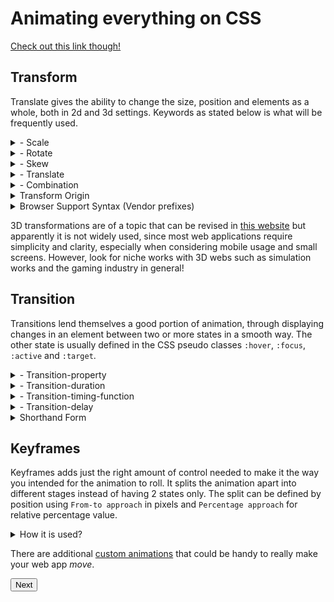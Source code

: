 # Animating everything on CSS

[Check out this link though!](https://engineerbabu.com/blog/css-transitions-and-animations/)
## Transform
Translate gives the ability to change the size, position and elements as a whole, both in 2d and 3d settings. Keywords as stated below is what will be frequently used.

<details>
  <summary>- Scale</summary>

values larger or smaller than 1 scales the element accordingly, around the center point. Syntax follows: 

<pre>
.box-1 {
  transform: scaleX(.5);
}
.box-2 {
  transform: scaleY(1.15);
}
.box-3 {
  transform: scale(.5, 1.15);
}
</pre>
</details>

<details>
  <summary>- Rotate</summary>

This property allows for element rotation around it's center point by default, with positive for clockwise rotation and negative for counter clockwise.

<pre>
.box-1 {
  transform: rotate(20deg);
}
.box-2 {
  transform: rotate(-55deg);
}
</pre>
</details>

<details>
  <summary>- Skew</summary>

A distortion effect used to pull elements around their horizontal, vertical or a bit of both, as if you pushed the sides until the corner reaches the angle with its center. It uses `deg` values.

<pre>
.box-1 {
  transform: skewX(5deg);
}
.box-2 {
  transform: skewY(-20deg);
}
.box-3 {
  transform: skew(5deg, -20deg);
}
</pre>
</details>

<details>
  <summary>- Translate</summary>

Which moves the element as a whole from its center, without affecting any other element around it, similar to positioning with fixed. Using pixels and percentages with `(x,y)` to change them according to the perspective axis. Percentage means relative to its total x or y length.

<pre>
.box-1 {
  transform: translateX(-10px);
}
.box-2 {
  transform: translateY(25%);
}
.box-3 {
  transform: translate(-10px, 25%);
}
</pre>
</details>

<details>
  <summary>- Combination</summary>

It is important to note only one transform per element can be declared, as it will overwrite the previous with next transform property. Instead they will be bunched with spaced in between.

<pre>
.box-1 {
  transform: rotate(25deg) scale(.75);
}
.box-2 {
  transform: skew(10deg, 20deg) translateX(20px);
}
</pre>
</details>

<details>
  <summary>Transform Origin</summary>

Changing the center of transformation allows for really interesting effects. As it allows for transitions around the edges or sides and different scaling looks. The value specifies the vertical and horizontal axes or each separately.

<pre>
.box-1 {
  transform: rotate(15deg);
  transform-origin: 0 0;
}
.box-2 {
  transform: scale(.5);
  transform-origin: 100% 100%;
}
.box-3 {
  transform: skewX(20deg);
  transform-origin: top left;
}
.box-4 {
  transform: scale(.75) translate(-10px, -10px);
  transform-origin: 20px 50px;
}
</pre>
</details>

<details>
  <summary>Browser Support Syntax (Vendor prefixes)</summary>
The general syntax is done by using `transform: value` plus any prefix for browser support.

<pre>
div {
  -webkit-transform: scale(1.5);
     -moz-transform: scale(1.5);
       -o-transform: scale(1.5);
          transform: scale(1.5);
}
</pre>
</details>

3D transformations are of a topic that can be revised in [this website](https://learn.shayhowe.com/advanced-html-css/css-transforms/#perspective) but apparently it is not widely used, since most web applications require simplicity and clarity, especially when considering mobile usage and small screens. However, look for niche works with 3D webs such as simulation works and the gaming industry in general!

## Transition

Transitions lend themselves a good portion of animation, through displaying changes in an element between two or more states in a smooth way. The other state is usually defined in the CSS pseudo classes `:hover`, `:focus`, `:active` and `:target`.

<details>
  <summary>- Transition-property</summary>

Properties with no half-point cannot be transitioned for the obvious reason as it cannot be transitions. Such as `display` which has two absolute values. Multiples are declared in the same line `transition-property` and separated by comma.

The list of transition friendly properties are

<pre>
background-color  || background-position ||   border-color  ||
border-width      ||  border-spacing     ||     bottom      ||
clip              ||      color          ||     crop        ||
font-size         ||    font-weight      ||     height      ||
left              ||   letter-spacing    ||   line-height   ||
margin            ||    max-height       ||    max-width    ||
min-height        ||     min-width       ||     opacity     ||
outline-color     ||     outline-offset  ||  outline-width  ||  
padding           ||         right       ||    text-indent  || 
text-shadow       ||          top        || vertical-align  ||
visibility        ||         width       ||   word-spacing  || 
z-index

</pre>
</details>

<details>
  <summary>- Transition-duration</summary>

Defines the time needed to get the transition for each property, multiple properties are defined with durations separated by comma with each index refers to the property in the same index. 

<pre>
.box {
  background: #2db34a;
  border-radius: 6px;
  transition-property: background, border-radius;
  transition-duration: .2s, 1s;
  transition-timing-function: linear;
}
.box:hover {
  background: #ff7b29;
  border-radius: 50%;
}
</pre>
</details>

<details>
  <summary>- Transition-timing-function</summary>

With the time defined, speed could also be specified along the transition, it has multiple keywords that can be used together such as `linear`, `ease-in`, `ease-out`, `ease-in-out`. 

To explore the function and how it works, [check out this website](http://www.roblaplaca.com/examples/bezierBuilder/), which can be set using `cubic-bezier(x1, y1, x2, y2)`. Additional values include `step-start`, `step-stop`, and a uniquely identified `steps(number_of_steps, direction)` value.

<pre>
.box {
  background: #2db34a;
  border-radius: 6px;
  transition-property: background, border-radius;
  transition-duration: .2s, 1s;
  transition-timing-function: linear, ease-in;
}
.box:hover {
  background: #ff7b29;
  border-radius: 50%;
}
</pre>
</details>

<details>
  <summary>- Transition-delay</summary>

ِAlong with everything stated, this value sets a delay timer in seconds to the transition. As simple as that.

</details>

<details>
  <summary>Shorthand Form</summary>

Code could look very messy and have long lines that could be substituted with single liners that is readable and elegant. The rule is to have an order with `transition-property`, `transition-duration`,` transition-timing-function`, `lastly transition-delay` and separated by commas for different transitions.

<pre>
.box {
  background: #2db34a;
  border-radius: 6px;
  transition: background .2s linear, border-radius 1s ease-in 1s;
}
.box:hover {
  color: #ff7b29;
  border-radius: 50%;
}
</pre>

</details>

## Keyframes

Keyframes adds just the right amount of control needed to make it the way you intended for the animation to roll. It splits the animation apart into different stages instead of having 2 states only. The split can be defined by position using `From-to approach` in pixels and `Percentage approach` for relative percentage value.

<details>
  <summary>How it is used?</summary>

The top priority is to add `animation-name` as the way transition will happen such as `step` or `slide`, and the duration needs to be specified. Additionally:

<pre>
@keyframes slide {
  0% {
    left: 0;
    top: 0;
  }
  50% {
    left: 244px;
    top: 100px;
  }
  100% {
    left: 488px;
    top: 0;
  }
}
.stage {
  height: 150px;
  position: relative;
}
.ball {
    height: 50px;
    position: absolute;
    width: 50px;
}
.stage:hover .ball {
  animation-name: slide;
  animation-duration: 2s;
  animation-timing-function: ease-in-out;
  animation-delay: .5s;
}
</pre>

</details>

There are additional [custom animations](https://learn.shayhowe.com/advanced-html-css/transitions-animations/#customizing-animations) that could be handy to really make your web app *move*. 

[<button >Next</button>](https://abukhalil95.github.io/reading-notes/class-14b)